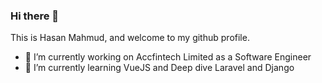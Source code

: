 ### Hi there 👋


This is Hasan Mahmud, and welcome to my github profile.

- 🔭 I’m currently working on Accfintech Limited as a Software Engineer
- 🌱 I’m currently learning VueJS and Deep dive Laravel and Django
<!--
- 👯 I’m looking to collaborate on ...
- 🤔 I’m looking for help with ...
- 💬 Ask me about ...
- 📫 How to reach me: ...
- 😄 Pronouns: ...
- ⚡ Fun fact: ...
-->

